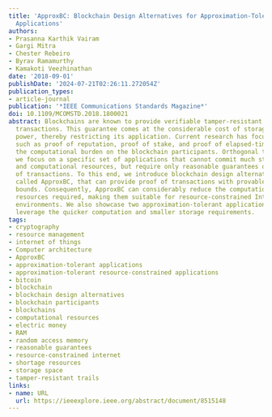 ```yaml
---
title: 'ApproxBC: Blockchain Design Alternatives for Approximation-Tolerant Resource-Constrained
  Applications'
authors:
- Prasanna Karthik Vairam
- Gargi Mitra
- Chester Rebeiro
- Byrav Ramamurthy
- Kamakoti Veezhinathan
date: '2018-09-01'
publishDate: '2024-07-21T02:26:11.272054Z'
publication_types:
- article-journal
publication: '*IEEE Communications Standards Magazine*'
doi: 10.1109/MCOMSTD.2018.1800021
abstract: Blockchains are known to provide verifiable tamper-resistant trails of accepted
  transactions. This guarantee comes at the considerable cost of storage and computational
  power, thereby restricting its application. Current research has focused on alternatives
  such as proof of reputation, proof of stake, and proof of elapsed-time to reduce
  the computational burden on the blockchain participants. Orthogonal to this effort,
  we focus on a specific set of applications that cannot commit much storage space
  and computational resources, but require only reasonable guarantees on the validity
  of transactions. To this end, we introduce blockchain design alternatives, collectively
  called ApproxBC, that can provide proof of transactions with provable confidence
  bounds. Consequently, ApproxBC can considerably reduce the computation and storage
  resources required, making them suitable for resource-constrained Internet of Things
  environments. We also showcase two approximation-tolerant applications that can
  leverage the quicker computation and smaller storage requirements.
tags:
- cryptography
- resource management
- internet of things
- Computer architecture
- ApproxBC
- approximation-tolerant applications
- approximation-tolerant resource-constrained applications
- bitcoin
- blockchain
- blockchain design alternatives
- blockchain participants
- blockchains
- computational resources
- electric money
- RAM
- random access memory
- reasonable guarantees
- resource-constrained internet
- shortage resources
- storage space
- tamper-resistant trails
links:
- name: URL
  url: https://ieeexplore.ieee.org/abstract/document/8515148
---
```

